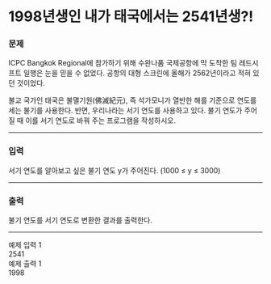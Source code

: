 # 1998년생인 내가 태국에서는 2541년생?!

### 문제
ICPC Bangkok Regional에 참가하기 위해 수완나품 국제공항에 막 도착한 팀 레드시프트 일행은 눈을 믿을 수 없었다. 공항의 대형 스크린에 올해가 2562년이라고 적혀 있던 것이었다.

불교 국가인 태국은 불멸기원(佛滅紀元), 즉 석가모니가 열반한 해를 기준으로 연도를 세는 불기를 사용한다. 반면, 우리나라는 서기 연도를 사용하고 있다. 불기 연도가 주어질 때 이를 서기 연도로 바꿔 주는 프로그램을 작성하시오.

---

### 입력
서기 연도를 알아보고 싶은 불기 연도 y가 주어진다. (1000 ≤ y ≤ 3000)

---

### 출력
불기 연도를 서기 연도로 변환한 결과를 출력한다.

---

예제 입력 1 <br>
2541<br>
예제 출력 1<br>
1998<br>